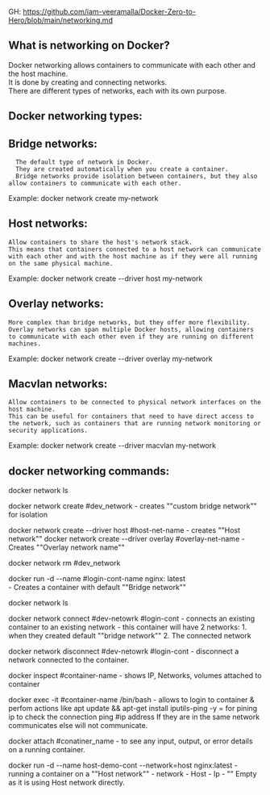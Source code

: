 
GH: https://github.com/iam-veeramalla/Docker-Zero-to-Hero/blob/main/networking.md  

What is networking on Docker?  
----------------------------

Docker networking allows containers to communicate with each other and the host machine.  
It is done by creating and connecting networks.  
There are different types of networks, each with its own purpose.  

Docker networking types:   
------------------- 

Bridge networks:   
----------
      The default type of network in Docker.   
      They are created automatically when you create a container.   
      Bridge networks provide isolation between containers, but they also allow containers to communicate with each other.  
      
Example: docker network create my-network    

Host networks:  
--------------
    Allow containers to share the host's network stack.  
    This means that containers connected to a host network can communicate with each other and with the host machine as if they were all running on the same physical machine.

Example: docker network create --driver host my-network    

Overlay networks:   
---------------
    More complex than bridge networks, but they offer more flexibility.   
    Overlay networks can span multiple Docker hosts, allowing containers to communicate with each other even if they are running on different machines.  
    
Example: docker network create --driver overlay my-network  

Macvlan networks:   
----------------
    Allow containers to be connected to physical network interfaces on the host machine.   
    This can be useful for containers that need to have direct access to the network, such as containers that are running network monitoring or security applications.  

Example: docker network create --driver macvlan my-network  

docker networking commands:
---------------------------

docker network ls

docker network create #dev_network
        - creates ""custom bridge network"" for isolation
        
docker network create --driver host #host-net-name
        - creates ""Host network""
docker network create --driver overlay #overlay-net-name
        - Creates ""Overlay network name""

docker network rm #dev_network

docker run -d --name #login-cont-name nginx: latest     
      - Creates a container with default ""Bridge network""

docker network ls

docker network connect #dev-netowrk #login-cont
      - connects an existing container to an existing network
      - this container will have 2 networks: 1. when they created default ""bridge network""
                                             2. The connected network
                                             
docker network disconnect #dev-netowrk #login-cont
      - disconnect a network connected to the container. 

docker inspect #container-name
      - shows IP, Networks, volumes attached to container

docker exec -it #container-name /bin/bash
      - allows to login to container & perfom actions like apt update && apt-get install iputils-ping -y = for pining ip to check the connection
      ping #ip address
            If they are in the same network communicates else will not communicate.

docker attach #conatiner_name
      - to see any input, output, or error details on a running container. 

docker run -d --name host-demo-cont --network=host nginx:latest
      - running a container on a ""Host network""
      - network - Host
      - Ip - "" Empty as it is using Host network directly.
